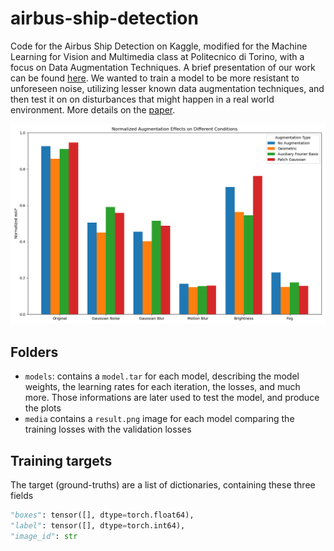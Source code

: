 # airbus-ship-detection
Code for the Airbus Ship Detection on Kaggle, modified for the Machine Learning for Vision and Multimedia class at Politecnico di Torino, with a focus on Data Augmentation Techniques. A brief presentation of our work can be found [here](presentation.pdf).
We wanted to train a model to be more resistant to unforeseen noise, utilizing lesser known data augmentation techniques, and then test it on on disturbances that might happen in a real world environment. More details on the [paper](/paper.pdf).

![pic](media/main_results.png)

## Folders

- `models`: contains a `model.tar` for each model, describing the model weights, the learning rates for each iteration, the losses, and much more. Those informations are later used to test the model, and produce the plots
- `media` contains a `result.png` image for each model comparing the training losses with the validation losses

## Training targets

The target (ground-truths) are a list of dictionaries, containing these three fields

``` python
"boxes": tensor([], dtype=torch.float64),
"label": tensor([], dtype=torch.int64),
"image_id": str
```